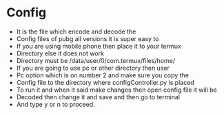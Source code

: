# Config
* It is the file which encode and decode the 
* Config files of pubg all versions it is super easy to 
* If you are using mobile phone then place it to your termux
* Directory else it does not work
* Directory must be /data/user/0/com.termux/files/home/
* If you are going to use pc or other directory then user
* Pc option which is on number 2 and make sure you copy the
* Config file to the directory where configController.py is placed
* To run it and when it said make changes then open config file it will be
* Decoded then change it and save and then go to terminal
* And type y or n to proceed.
